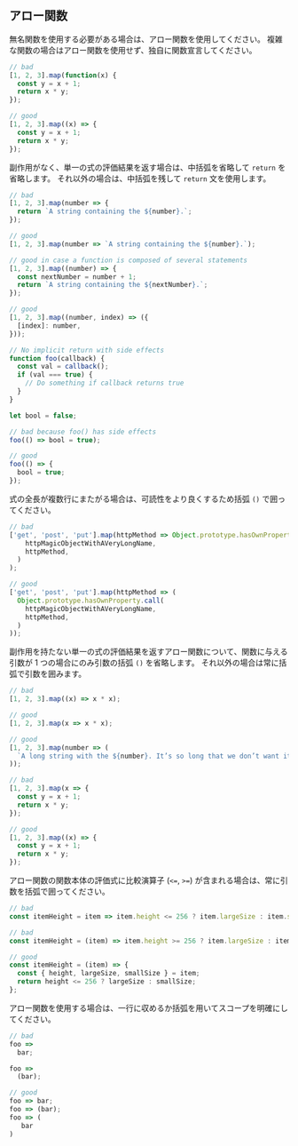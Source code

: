 ## アロー関数

無名関数を使用する必要がある場合は、アロー関数を使用してください。
複雑な関数の場合はアロー関数を使用せず、独自に関数宣言してください。

```js
// bad
[1, 2, 3].map(function(x) {
  const y = x + 1;
  return x * y;
});

// good
[1, 2, 3].map((x) => {
  const y = x + 1;
  return x * y;
});
```

副作用がなく、単一の式の評価結果を返す場合は、中括弧を省略して `return` を省略します。
それ以外の場合は、中括弧を残して `return` 文を使用します。

```js
// bad
[1, 2, 3].map(number => {
  return `A string containing the ${number}.`;
});

// good
[1, 2, 3].map(number => `A string containing the ${number}.`);

// good in case a function is composed of several statements
[1, 2, 3].map((number) => {
  const nextNumber = number + 1;
  return `A string containing the ${nextNumber}.`;
});

// good
[1, 2, 3].map((number, index) => ({
  [index]: number,
}));

// No implicit return with side effects
function foo(callback) {
  const val = callback();
  if (val === true) {
    // Do something if callback returns true
  }
}

let bool = false;

// bad because foo() has side effects
foo(() => bool = true);

// good
foo(() => {
  bool = true;
});
```

式の全長が複数行にまたがる場合は、可読性をより良くするため括弧 `()` で囲ってください。

```js
// bad
['get', 'post', 'put'].map(httpMethod => Object.prototype.hasOwnProperty.call(
    httpMagicObjectWithAVeryLongName,
    httpMethod,
  )
);

// good
['get', 'post', 'put'].map(httpMethod => (
  Object.prototype.hasOwnProperty.call(
    httpMagicObjectWithAVeryLongName,
    httpMethod,
  )
));
```

副作用を持たない単一の式の評価結果を返すアロー関数について、関数に与える引数が 1 つの場合にのみ引数の括弧 `()` を省略します。
それ以外の場合は常に括弧で引数を囲みます。

```js
// bad
[1, 2, 3].map((x) => x * x);

// good
[1, 2, 3].map(x => x * x);

// good
[1, 2, 3].map(number => (
  `A long string with the ${number}. It’s so long that we don’t want it to take up space on the .map line!`
));

// bad
[1, 2, 3].map(x => {
  const y = x + 1;
  return x * y;
});

// good
[1, 2, 3].map((x) => {
  const y = x + 1;
  return x * y;
});
```

アロー関数の関数本体の評価式に比較演算子 (`<=`, `>=`) が含まれる場合は、常に引数を括弧で囲ってください。

```js
// bad
const itemHeight = item => item.height <= 256 ? item.largeSize : item.smallSize;

// bad
const itemHeight = (item) => item.height >= 256 ? item.largeSize : item.smallSize;

// good
const itemHeight = (item) => {
  const { height, largeSize, smallSize } = item;
  return height <= 256 ? largeSize : smallSize;
};
```

アロー関数を使用する場合は、一行に収めるか括弧を用いてスコープを明確にしてください。

```js
// bad
foo =>
  bar;

foo =>
  (bar);

// good
foo => bar;
foo => (bar);
foo => (
   bar
)
```